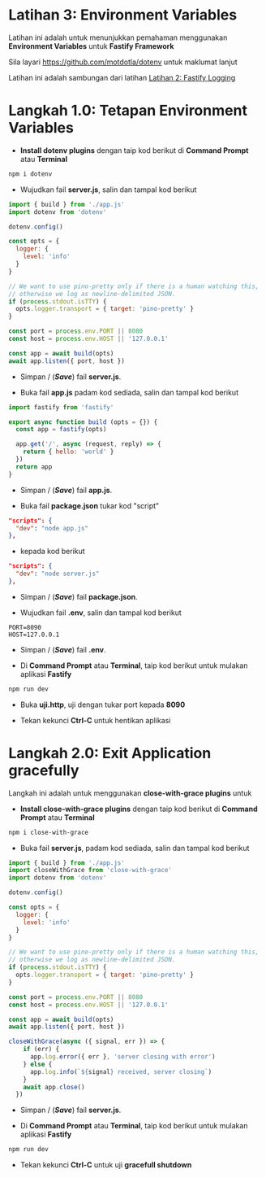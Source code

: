 # Latihan 3: Environment Variables
Latihan ini adalah untuk menunjukkan pemahaman menggunakan **Environment Variables** untuk **Fastify Framework**

Sila layari https://github.com/motdotla/dotenv untuk maklumat lanjut

Latihan ini adalah sambungan dari latihan [Latihan 2: Fastify Logging](https://code.cloud-connect.asia/jdn/latihan-aplikasi-moden/-/blob/master/Latihan%202%20-%20Fastify%20Logging.md)

# Langkah 1.0: Tetapan Environment Variables

* **Install dotenv plugins** dengan taip kod berikut di **Command Prompt** atau **Terminal**

```bash
npm i dotenv
```

* Wujudkan fail **server.js**, salin dan tampal kod berikut

```javascript
import { build } from './app.js'
import dotenv from 'dotenv'

dotenv.config()

const opts = {
  logger: {
    level: 'info'
  }
}

// We want to use pino-pretty only if there is a human watching this,
// otherwise we log as newline-delimited JSON.
if (process.stdout.isTTY) {
  opts.logger.transport = { target: 'pino-pretty' }
}

const port = process.env.PORT || 8080
const host = process.env.HOST || '127.0.0.1'

const app = await build(opts)
await app.listen({ port, host })

```

* Simpan / (_**Save**_) fail **server.js**.

* Buka fail **app.js** padam kod sediada, salin dan tampal kod berikut

```javascript
import fastify from 'fastify'

export async function build (opts = {}) {
  const app = fastify(opts)

  app.get('/', async (request, reply) => {
    return { hello: 'world' }
  })
  return app
}

```

* Simpan / (_**Save**_) fail **app.js**.

* Buka fail **package.json** tukar kod "script"

```json
"scripts": {
  "dev": "node app.js"
},
```

* kepada kod berikut

```json
"scripts": {
  "dev": "node server.js"
},
```

* Simpan / (_**Save**_) fail **package.json**.

* Wujudkan fail **.env**, salin dan tampal kod berikut

```
PORT=8090
HOST=127.0.0.1
```

* Simpan / (_**Save**_) fail **.env**.

* Di **Command Prompt** atau **Terminal**, taip kod berikut untuk mulakan aplikasi **Fastify**

```bash
npm run dev
```

* Buka **uji.http**, uji dengan tukar port kepada **8090**

* Tekan kekunci **Ctrl-C** untuk hentikan aplikasi

# Langkah 2.0: Exit Application gracefully

Langkah ini adalah untuk menggunakan **close-with-grace plugins** untuk 

* **Install close-with-grace plugins** dengan taip kod berikut di **Command Prompt** atau **Terminal**

```bash
npm i close-with-grace
```

* Buka fail **server.js**, padam kod sediada, salin dan tampal kod berikut

```javascript
import { build } from './app.js'
import closeWithGrace from 'close-with-grace'
import dotenv from 'dotenv'

dotenv.config()

const opts = {
  logger: {
    level: 'info'
  }
}

// We want to use pino-pretty only if there is a human watching this,
// otherwise we log as newline-delimited JSON.
if (process.stdout.isTTY) {
  opts.logger.transport = { target: 'pino-pretty' }
}

const port = process.env.PORT || 8080
const host = process.env.HOST || '127.0.0.1'

const app = await build(opts)
await app.listen({ port, host })

closeWithGrace(async ({ signal, err }) => {
    if (err) {
      app.log.error({ err }, 'server closing with error')
    } else {
      app.log.info(`${signal} received, server closing`)
    }
    await app.close()
  })
```

* Simpan / (_**Save**_) fail **server.js**.

* Di **Command Prompt** atau **Terminal**, taip kod berikut untuk mulakan aplikasi **Fastify**

```bash
npm run dev
```

* Tekan kekunci **Ctrl-C** untuk uji **gracefull shutdown**

